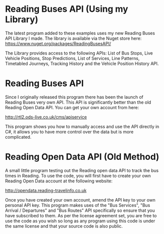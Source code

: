 # Reading Buses API (Using my Library)
The latest program added to these examples uses my new Reading Buses API Library I made. The library is available via the Nuget store here: 
https://www.nuget.org/packages/ReadingBusesAPI/

The Library provides access to the following APIs: 
List of Bus Stops, Live Vehicle Positions, Stop Predictions, List of Services, Line Patterns, Timetabled Journeys, Tracking History and the Vehicle Position History API.

# Reading Buses API
Since I originally released this program there has been the launch of Reading Buses very own API. This API is significantly better than the old Reading Open Data API. You can get your own account from here:

http://rtl2.ods-live.co.uk/cms/apiservice

This program shows you how to manually access and use the API directly in C#, it allows you to have more control over the data but is more complicated.

# Reading Open Data API (Old Method)
A small little program testing out the Reading open data API to track the bus times in Reading. To use the code, you will first have to create your own Reading Open Data account at the following website:

http://opendata.reading-travelinfo.co.uk

Once you have created your own account, amend the API key to your own personal API key. This program makes uses of the "Bus Services", "Bus Arrival / Departures" and "Bus Routes" API specifically so ensure that you have subscribed to them. As per the license agreement set, you are free to use the code as you wish so long as any program using this code is under the same license and that your source code is also public.   
